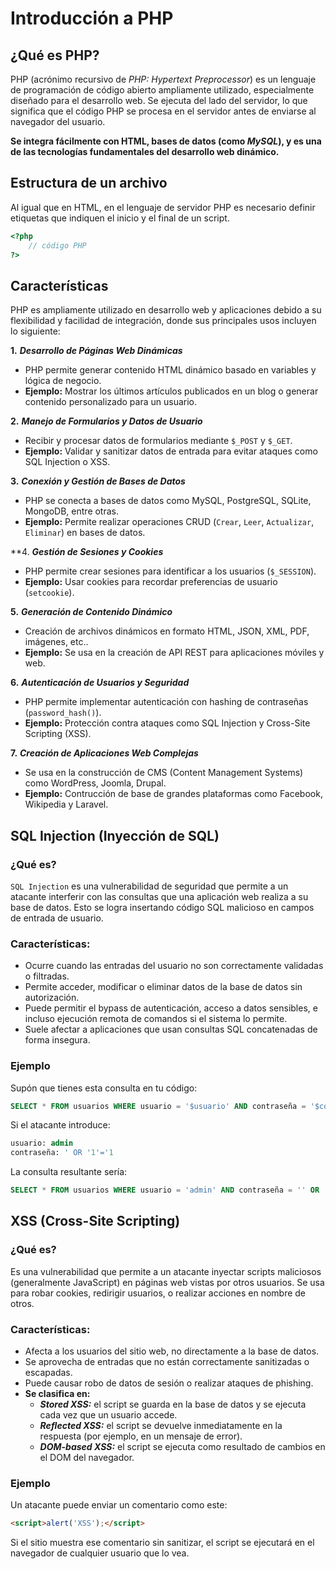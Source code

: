 # **Introducción a PHP**

## **¿Qué es PHP?**

PHP (acrónimo recursivo de *PHP: Hypertext Preprocessor*) es un lenguaje de programación de código abierto ampliamente utilizado, especialmente diseñado para el desarrollo web. Se ejecuta del lado del servidor, lo que significa que el código PHP se procesa en el servidor antes de enviarse al navegador del usuario.

**Se integra fácilmente con HTML, bases de datos (como *MySQL*), y es una de las tecnologías fundamentales del desarrollo web dinámico.**

## **Estructura de un archivo**

Al igual que en HTML, en el lenguaje de servidor PHP es necesario definir etiquetas que indiquen el inicio y el final de un script.

```php
<?php
    // código PHP
?>
```

## **Características**

PHP es ampliamente utilizado en desarrollo web y aplicaciones debido a su flexibilidad y facilidad de integración, donde sus principales usos incluyen lo siguiente:

**1.** ***Desarrollo de Páginas Web Dinámicas***

- PHP permite generar contenido HTML dinámico basado en variables y lógica de negocio.
- **Ejemplo:** Mostrar los últimos artículos publicados en un blog o generar contenido personalizado para un usuario.

**2.** ***Manejo de Formularios y Datos de Usuario***

- Recibir y procesar datos de formularios mediante `$_POST` y `$_GET`.
- **Ejemplo:** Validar y sanitizar datos de entrada para evitar ataques como SQL Injection o XSS.

**3.** ***Conexión y Gestión de Bases de Datos***

- PHP se conecta a bases de datos como MySQL, PostgreSQL, SQLite, MongoDB, entre otras.
- **Ejemplo:** Permite realizar operaciones CRUD (`Crear`, `Leer`, `Actualizar`, `Eliminar`) en bases de datos.

**4. ***Gestión de Sesiones y Cookies***

- PHP permite crear sesiones para identificar a los usuarios (`$_SESSION`).
- **Ejemplo:** Usar cookies para recordar preferencias de usuario (`setcookie`).

**5.** ***Generación de Contenido Dinámico***

- Creación de archivos dinámicos en formato HTML, JSON, XML, PDF, imágenes, etc..
- **Ejemplo:** Se usa en la creación de API REST para aplicaciones móviles y web.

**6.** ***Autenticación de Usuarios y Seguridad***

- PHP permite implementar autenticación con hashing de contraseñas (`password_hash()`).
- **Ejemplo:** Protección contra ataques como SQL Injection y Cross-Site Scripting (XSS).

**7.** ***Creación de Aplicaciones Web Complejas***

- Se usa en la construcción de CMS (Content Management Systems) como WordPress, Joomla, Drupal.
- **Ejemplo:** Contrucción de base de grandes plataformas como Facebook, Wikipedia y Laravel.

## **SQL Injection (Inyección de SQL)**

### **¿Qué es?**

`SQL Injection` es una vulnerabilidad de seguridad que permite a un atacante interferir con las consultas que una aplicación web realiza a su base de datos. Esto se logra insertando código SQL malicioso en campos de entrada de usuario.

### **Características:**

- Ocurre cuando las entradas del usuario no son correctamente validadas o filtradas.
- Permite acceder, modificar o eliminar datos de la base de datos sin autorización.
- Puede permitir el bypass de autenticación, acceso a datos sensibles, e incluso ejecución remota de comandos si el sistema lo permite.
- Suele afectar a aplicaciones que usan consultas SQL concatenadas de forma insegura.

### **Ejemplo**

Supón que tienes esta consulta en tu código:

```sql
SELECT * FROM usuarios WHERE usuario = '$usuario' AND contraseña = '$contraseña';
```

Si el atacante introduce:

```sql
usuario: admin
contraseña: ' OR '1'='1
```

La consulta resultante sería:

```sql
SELECT * FROM usuarios WHERE usuario = 'admin' AND contraseña = '' OR '1'='1';
```

## **XSS (Cross-Site Scripting)**

### **¿Qué es?**

Es una vulnerabilidad que permite a un atacante inyectar scripts maliciosos (generalmente JavaScript) en páginas web vistas por otros usuarios. Se usa para robar cookies, redirigir usuarios, o realizar acciones en nombre de otros.

### **Características:**

- Afecta a los usuarios del sitio web, no directamente a la base de datos.
- Se aprovecha de entradas que no están correctamente sanitizadas o escapadas.
- Puede causar robo de datos de sesión o realizar ataques de phishing.
- **Se clasifica en:**
    - ***Stored XSS:*** el script se guarda en la base de datos y se ejecuta cada vez que un usuario accede.
    - ***Reflected XSS:*** el script se devuelve inmediatamente en la respuesta (por ejemplo, en un mensaje de error).
    - ***DOM-based XSS:*** el script se ejecuta como resultado de cambios en el DOM del navegador.
    

### **Ejemplo**

Un atacante puede enviar un comentario como este:

```html
<script>alert('XSS');</script>
```

Si el sitio muestra ese comentario sin sanitizar, el script se ejecutará en el navegador de cualquier usuario que lo vea.
